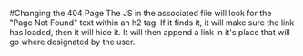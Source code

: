 #Changing the 404 Page
The JS in the associated file will look for the "Page Not Found" text within an h2 tag. If it finds it, it will make sure the link has loaded, then it will hide it. It will then append a link in it's place that will go where designated by the user.
